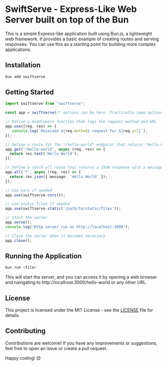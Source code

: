 # SwiftServe - Express-Like Web Server built on top of the Bun

This is a simple Express-like application built using Bun.js, a lightweight web framework. It provides a basic example of creating routes and serving responses. You can use this as a starting point for building more complex applications.

## Installation

```bash
bun add swiftserve
```

## Getting Started

```ts
import swiftserve from "swiftserve";

const app = swiftserve(/* options can be here. Practically same options with Bun.serve */);

// Define a middleware function that logs the request method and URL
app.use((req, res) => {
   console.log(`Received ${req.method} request for ${req.url}`);
});

// Define a route for the "/hello-world" endpoint that returns "Hello World"
app.get('/hello-world', async (req, res) => {
  return res.text('Hello World');
});

// Define a catch-all route that returns a JSON response with a message
app.all('*', async (req, res) => {
  return res.json({ message: 'Hello World' });
});

// Use cors if needed
app.use(swiftserve.cors());

// use static files if needed
app.use(swiftserve.static('/path/to/static/files'));

// Start the server
app.serve();
console.log("Http server run on http://localhost:3000");

// Close the server when it becomes necessary
app.close();
```

## Running the Application

```bash
bun run <file>
```

This will start the server, and you can access it by opening a web browser and navigating to http://localhost:3000/hello-world or any other URL.

## License

This project is licensed under the MIT License - see the [LICENSE](LICENSE) file for details.

## Contributing

Contributions are welcome! If you have any improvements or suggestions, feel free to open an issue or create a pull request.

Happy coding! 😊